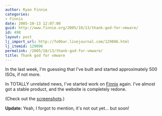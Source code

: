 ```yaml
---
author: Ryan Finnie
categories:
- Finnix
date: 2005-10-13 12:07:00
guid: http://www.finnie.org/2005/10/13/thank-god-for-vmware/
id: 498
layout: post
lj_import_url: http://fo0bar.livejournal.com/129096.html
lj_itemid: 129096
permalink: /2005/10/13/thank-god-for-vmware/
title: Thank god for vmware
---
```

In the last week, I'm guessing that I've built and started approximately 500 ISOs, if not more.

In TOTALLY unrelated news, I've started work on [Finnix](http://www.finnix.org/) again. I've almost got a stable product, and the website is completely redone.

(Check out the [screenshots](http://www.finnix.org/#screenshots).)

**Update:** Yeah, I forgot to mention, it's not out yet... but soon!
